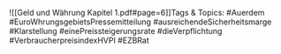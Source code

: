 
![[Geld und Währung Kapitel 1.pdf#page=6]]Tags & Topics:
   #Auerdem
   #EuroWhrungsgebietsPressemitteilung
   #ausreichendeSicherheitsmarge
   #Klarstellung
   #einePreissteigerungsrate
   #dieVerpflichtung
   #VerbraucherpreisindexHVPI
   #EZBRat